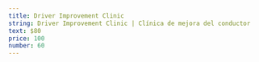```yaml
---
title: Driver Improvement Clinic
string: Driver Improvement Clinic | Clínica de mejora del conductor
text: $80
price: 100
number: 60
---
```

